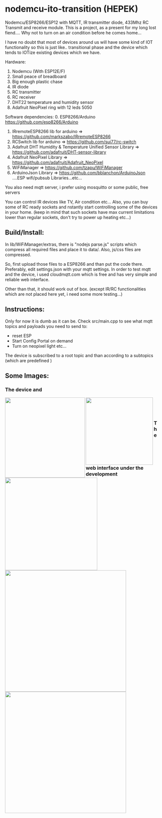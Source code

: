 # nodemcu-ito-transition (HEPEK)
Nodemcu/ESP8266/ESP12 with MQTT, IR transmitter diode, 433Mhz RC Transmit and receive module. This is a project, as a present for my long lost fiend.... Why not to turn on an air condition before he comes home...

I have no doubt that most of devices around us will have some kind of IOT functionality so this is just like.. transitional phase and the device which tends to IOTize existing devices which we have.


Hardware:

1. Nodemcu (With ESP12E/F)
2. Small peace of breadboard
3. Big enough plastic chase
4. IR diode
5. RC transmitter
6. RC receiver
7. DHT22 temperature and humidity sensor
8. Adafruit NeoPixel ring with 12 leds 5050

Software dependencies:
0. ESP8266/Arduino https://github.com/esp8266/Arduino
1. IRremoteESP8266 lib for arduino => https://github.com/markszabo/IRremoteESP8266
2. RCSwitch lib for arduino => https://github.com/sui77/rc-switch
3. Adafruit DHT Humidity & Temperature Unified Sensor Library => https://github.com/adafruit/DHT-sensor-library
4. Adafruit NeoPixel Library => https://github.com/adafruit/Adafruit_NeoPixel
5. WiFiManager => https://github.com/tzapu/WiFiManager
6. ArduinoJson Library => https://github.com/bblanchon/ArduinoJson
....ESP wifi/pubsub Libraries...etc...


You also need mqtt server, i prefer using mosquitto or some public, free servers

You can control IR devices like TV, Air condition etc...
Also, you can buy some of RC ready sockets and nstantly start controlling some of the devices in your home. (keep in mind that such sockets have max current limitations lower than regular sockets, don't try to power up heating etc...)


## Build/Install:
In lib/WiFiManager/extras, there is "nodejs parse.js" scripts which compress all required files and place it to data/. Also, js/css files are compressed.

So, first upload those files to a ESP8266 and than put the code there.
Preferably, edit settings.json with your mqtt settings. In order to test mqtt and the device, i used cloudmqtt.com which is free and has very simple and reliable web interface.

Other than that, it should work out of box. (except IR/RC functionalities which are not placed here yet, i need some more testing...)

## Instructions:

Only for now it is dumb as it can be.
Check src/main.cpp to see what mqtt topics and payloads you need to send to:
* reset ESP
* Start Config Portal on demand
* Turn on neopixel light etc...

The device is subscribed to a root topic and than according to a subtopics (which are predefined )


## Some Images:

### The device and
<img src="https://raw.githubusercontent.com/nardev/nodemcu-ito-transition/master/images/hepek-for-edin-out.jpg" width="264"  align="left">&nbsp;&nbsp;
<img src="https://raw.githubusercontent.com/nardev/nodemcu-ito-transition/master/images/hepek-for-edin-in.jpg" width="222"  align="left">&nbsp;&nbsp;
<img src="https://raw.githubusercontent.com/nardev/nodemcu-ito-transition/master/images/hepek-for-edin-light.jpg" width="305"  align="left">&nbsp;&nbsp;

### The web interface under the development

<img src="https://raw.githubusercontent.com/nardev/nodemcu-ito-transition/master/images/hepek-web-frontpage.png" width="400" align="left">&nbsp;&nbsp;
<img src="https://raw.githubusercontent.com/nardev/nodemcu-ito-transition/master/images/hepek-web-customsettings.png" width="400" align="left">&nbsp;&nbsp;
